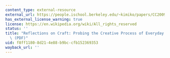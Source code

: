 ```yaml
---
content_type: external-resource
external_url: https://people.ischool.berkeley.edu/~kimiko/papers/CC2009.Rosner.Ryokai.Spyn.pdf
has_external_license_warning: true
license: https://en.wikipedia.org/wiki/All_rights_reserved
status: ''
title: "Reflections on Craft: Probing the Creative Process of Everyday Knitters.\u201D\
  \ (PDF)"
uid: f8ff1180-8d21-4e88-b9bc-cfb152369353
wayback_url: ''
---
```

